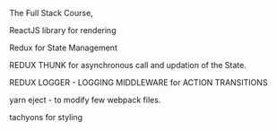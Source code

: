 The Full Stack Course,

ReactJS library for rendering

Redux for State Management

REDUX THUNK for asynchronous call and updation of the State.

REDUX LOGGER - LOGGING MIDDLEWARE for ACTION TRANSITIONS

yarn eject - to modify few webpack files.

tachyons for styling